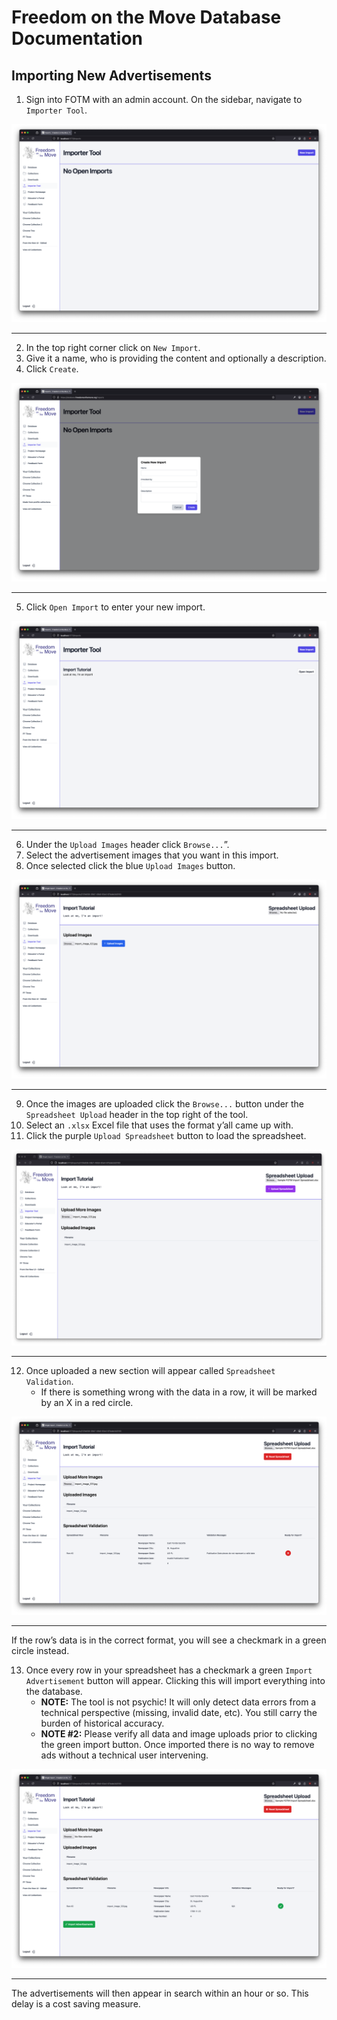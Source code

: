 # Freedom on the Move Database Documentation

## Importing New Advertisements

1. Sign into FOTM with an admin account. On the sidebar, navigate to `Importer Tool`.

![Import Tool Main Screen](img/import_tutorial/1.png "Import Tool Main Screen")

---

2. In the top right corner click on `New Import`.
3. Give it a name, who is providing the content and optionally a description. 
4. Click `Create`.

![Create Modal](img/import_tutorial/2.png "Create Modal")

---

5. Click `Open Import` to enter your new import.

![Open Import](img/import_tutorial/3.png "Open Import")

---

6. Under the `Upload Images` header click `Browse...`”.
7. Select the advertisement images that you want in this import.
8. Once selected click the blue `Upload Images` button.

![Import](img/import_tutorial/4.png "Import")

---

9. Once the images are uploaded click the `Browse...` button under the `Spreadsheet Upload` header in the top right of the tool.
10. Select an `.xlsx` Excel file that uses the format y’all came up with.
11. Click the purple `Upload Spreadsheet` button to load the spreadsheet.

![Upload](img/import_tutorial/5.png "Upload")

---

12. Once uploaded a new section will appear called `Spreadsheet Validation`.
    - If there is something wrong with the data in a row, it will be marked by an X in a red circle.


![Errors](img/import_tutorial/6.png "Errors")

---

If the row’s data is in the correct format, you will see a checkmark in a green circle instead.

13. Once every row in your spreadsheet has a checkmark a green `Import Advertisement` button will appear. Clicking this will import everything into the database.
    - **NOTE:** The tool is not psychic! It will only detect data errors from a technical perspective (missing, invalid date, etc). You still carry the burden of historical accuracy.
    - **NOTE #2:** Please verify all data and image uploads prior to clicking the green import button.
      Once imported there is no way to remove ads without a technical user intervening. 


![Let 'er Rip!](img/import_tutorial/7.png "Let 'er Rip!")

---

The advertisements will then appear in search within an hour or so. This delay is a cost saving measure.